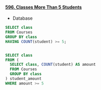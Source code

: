 #### [596. Classes More Than 5 Students](https://leetcode.com/problems/classes-more-than-5-students/)

* Database

```sql
SELECT class
FROM Courses
GROUP BY class
HAVING COUNT(student) >= 5;


SELECT class
FROM (
  SELECT class, COUNT(student) AS amount
  FROM Courses
  GROUP BY class
) student_amount
WHERE amount >= 5
```
<br/>